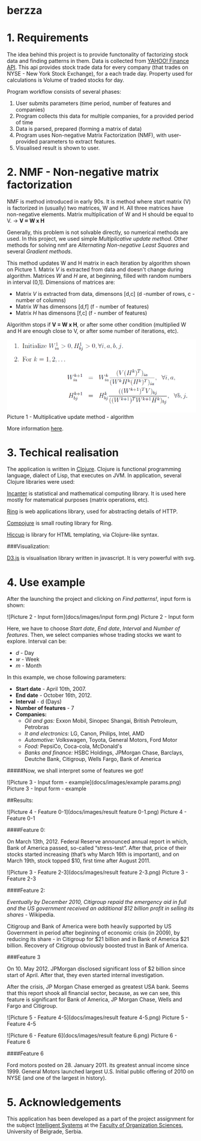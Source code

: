 berzza
======

# 1. Requirements

The idea behind this project is to provide functonality of factorizing stock data and finding patterns in them. Data is collected from [YAHOO! Finance API](http://finance.yahoo.com). This api provides stock trade data for every company (that trades on NYSE - New York Stock Exchange), for a each trade day. Property used for calculations is Volume of traded stocks for day.


Program workflow consists of several phases:

1. User submits parameters (time period, number of features and companies)
2. Program collects this data for multiple companies, for a provided period of time
2. Data is parsed, prepared (forming a matrix of data)
3. Program uses Non-negative Matrix Factorization (NMF), with user-provided parameters to extract features.
4. Visualised result is shown to user.
 
# 2. **NMF** - Non-negative matrix factorization

NMF is method introduced in early 90s. It is method where start matrix (V) is factorized in (usually) two matrices, W and H. All three matrices have non-negative elements. Matrix multiplication of W and H should be equal to V. -> **V ≈ W x H**

Generally, this problem is not solvable directly, so numerical methods are used. In this project, we used simple *Multiplicative update method*. Other methods for solving nmf are *Alternating Non-negative Least Squares* and several *Gradient methods*.

This method updates W and H matrix in each iteration by algorithm shown on Picture 1. Matrix *V* is extracted from data and doesn't change during algorithm. Matrices *W* and *H* are, at beginning, filled with random numbers in interval (0,1]. Dimensions of matrices are:

* Matrix *V* is extracted from data, dimensons [d,c] (d -number of rows, c - number of columns)
* Matrix *W* has dimensons [d,f] (f - number of features)
* Matrix *H* has dimensons [f,c] (f - number of features)
 
Algorithm stops if **V = W x H**, or after some other condition (multiplied W and H are enough close to V, or after some number of iterations, etc).

![Picture 1 - Multiplicative update method - algorithm](docs/images/nmf.png)
Picture 1 - Multiplicative update method - algorithm

More information [here](http://www.csie.ntu.edu.tw/~cjlin/papers/pgradnmf.pdf).

# 3. Techical realisation

The application is written in [Clojure](http://clojure.org/). Clojure is functional programming language, dialect of Lisp, that executes on JVM. In application, several Clojure libraries were used:

[Incanter](https://github.com/incanter/incanter/) is statistical and mathematical computing library. It is used here mostly for matematical purposes (matrix operations, etc).

[Ring](https://github.com/ring-clojure/ring) is web applications library, used for abstracting details of HTTP.

[Compojure](https://github.com/weavejester/compojure) is small routing library for Ring.

[Hiccup](https://github.com/weavejester/hiccup) is library for HTML templating, via Clojure-like syntax.

###Visualization:

[D3.js](http://d3js.org/) is visualisation library written in javascript. It is very powerful with svg.


# 4. Use example

After the launching the project and clicking on *Find patterns!*, input form is shown:

![Picture 2 - Input form](docs/images/input form.png)
Picture 2 - Input form

Here, we have to choose *Start date*, *End date*, *Interval* and *Number of features*. Then, we select companies whose trading stocks we want to explore. Interval can be:

* *d* - Day
* *w* - Week
* *m* - Month


In this example, we chose following parameters:

* **Start date** - April 10th, 2007.
* **End date** - October 16th, 2012.
* **Interval** - d (Days)
* **Number of features** - 7
* **Companies:**
  * *Oil and gas:* Exxon Mobil, Sinopec Shangai, British Petroleum, Petrobras
  * *It and electronics:* LG, Canon, Philips, Intel, AMD
  * *Automotive:* Volkswagen, Toyota, General Motors, Ford Motor
  * *Food:* PepsiCo, Coca-cola, McDonald's
  * *Banks and finance:* HSBC Holdings, JPMorgan Chase, Barclays, Deutche Bank, Citigroup, Wells Fargo, Bank of America

#####Now, we shall interpret some of features we got!

![Picture 3 - Input form - example](docs/images/example params.png)
Picture 3 - Input form - example

   
##Results:

![Picture 4 - Feature 0-1](docs/images/result feature 0-1.png)
Picture 4 - Feature 0-1

####Feature 0:

On March 13th, 2012. Federal Reserve announced annual report in which, Bank of America passed, so-called “stress-test”. After that, price of their stocks started increasing (that’s why March 16th is important), and on March 19th, stock topped $10, first time after August 2011.

![Picture 3 - Feature 2-3](docs/images/result feature 2-3.png)
Picture 3 - Feature 2-3

####Feature 2:

*Eventually by December 2010, Citigroup repaid the emergency aid in full and the US government received an additional $12 billion profit in selling its shares* - Wikipedia.

Citigroup and Bank of America were both heavily supported by US Government in period after beginning of economic crisis (in 2009), by reducing its share - in Citigroup for $21 billion and in Bank of America $21 billion. Recovery of Citigroup obviously boosted trust in Bank of America.

###Feature 3

On 10. May 2012. JPMorgan disclosed significant loss of $2 billion since start of April. After that, they even started internal investigation.

After the crisis, JP Morgan Chase emerged as greatest USA bank. Seems that this report shook all financial sector, because, as we can see, this feature is significant for Bank of America, JP Morgan Chase, Wells and Fargo and Citigroup.

![Picture 5 - Feature 4-5](docs/images/result feature 4-5.png)
Picture 5 - Feature 4-5

![Picture 6 - Feature 6](docs/images/result feature 6.png)
Picture 6 - Feature 6

####Feature 6

Ford motors posted on 28. January 2011. its  greatest annual income since 1999.
General Motors launched largest U.S. Initial public offering of 2010 on NYSE (and one of the largest in history).

# 5. Acknowledgements
This application has been developed as a part of the project assignment for the subject [Intelligent Systems](http://is.fon.rs) at the [Faculty of Organization Sciences](http://fon.rs/), University of Belgrade, Serbia.
